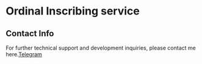 # Ordinal Inscribing service

## Contact Info
For further technical support and development inquiries, please contact me here.[Telegram](https://t.me/degencap777)
